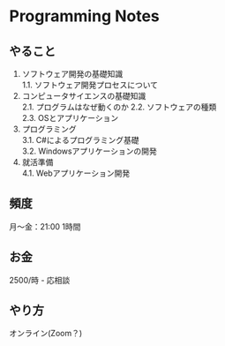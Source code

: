 # Programming Notes

## やること  

1. ソフトウェア開発の基礎知識  
1.1. ソフトウェア開発プロセスについて  
2. コンピュータサイエンスの基礎知識  
2.1. プログラムはなぜ動くのか
2.2. ソフトウェアの種類  
2.3. OSとアプリケーション
3. プログラミング  
3.1. C#によるプログラミング基礎  
3.2. Windowsアプリケーションの開発
4. 就活準備  
4.1. Webアプリケーション開発  

## 頻度  

月～金：21:00
1時間

## お金

2500/時 - 応相談

## やり方

オンライン(Zoom？)  
